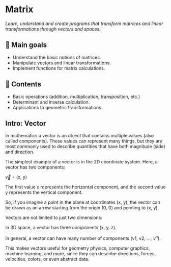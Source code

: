 # Matrix

_Learn, understand and create programs that transform matrices and linear transformations through vectors and spaces._

## 🚀 Main goals
- Understand the basic notions of matrices.
- Manipulate vectors and linear transformations.
- Implement functions for matrix calculations.

## 📂 Contents
- Basic operations (addition, multiplication, transposition, etc.)
- Determinant and inverse calculation.
- Applications to geometric transformations.

## Intro: Vector

In mathematics a vector is an object that contains multiple values (also called components). These values can represent
many things, but they are most commonly used to describe quantities that have both magnitude (side) and direction.

The simplest example of a vector is in the 2D coordinate system. Here, a vector has two components:

$\vec{v}$ = (x, y)

The first value x represents the horizontal component, and the second value y represents the vertical component.

So, if you imagine a point in the plane at coordinates (x, y), the vector can be drawn as an arrow starting from the origin
(0, 0) and pointing to (x, y).

Vectors are not limited to just two dimensions:

In 3D space, a vector has three components (x, y, z).

In general, a vector can have many number of components (v1, v2, ..., $v^n$).

This makes vectors useful for geometry physics, computer graphics, machine learning, and more, since they can describe directions,
forces, velocities, colors, or even abstract data.